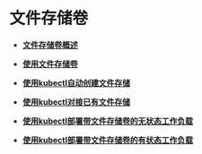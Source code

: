 # 文件存储卷<a name="cce_01_0315"></a>

-   **[文件存储卷概述](文件存储卷概述-20.md)**  

-   **[使用文件存储卷](使用文件存储卷-21.md)**  

-   **[使用kubectl自动创建文件存储](使用kubectl自动创建文件存储-22.md)**  

-   **[使用kubectl对接已有文件存储](使用kubectl对接已有文件存储-23.md)**  

-   **[使用kubectl部署带文件存储卷的无状态工作负载](使用kubectl部署带文件存储卷的无状态工作负载-24.md)**  

-   **[使用kubectl部署带文件存储卷的有状态工作负载](使用kubectl部署带文件存储卷的有状态工作负载-25.md)**  


